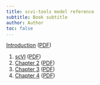 ```yaml
---
title: scvi-tools model reference
subtitle: Book subtitle
author: Author
toc: false
...
```


[Introduction](introduction.html) ([PDF](pdf/introduction.pdf))

1. [scVI](scvi.html) ([PDF](pdf/scvi.pdf))
2. [Chapter 2](chapter1.html) ([PDF](pdf/chapter1.pdf))
3. [Chapter 3](chapter2.html) ([PDF](pdf/chapter2.pdf))
4. [Chapter 4](chapter3.html) ([PDF](pdf/chapter3.pdf))
